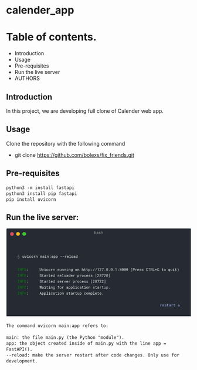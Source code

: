 # calender_app

# Table of contents.</br>
* Introduction
* Usage
* Pre-requisites
* Run the live server
* AUTHORS
## Introduction
In this project, we are developing full clone of Calender web app.

## Usage
Clone the repository with the following command
*   git clone https://github.com/bolexs/fix_friends.git

## Pre-requisites
    python3 -m install fastapi
    python3 install pip fastapi
    pip install uvicorn


## Run the live server:
<p align="center">
<img src='./Resources/FastAPI.png'/>
</p>
    
    The command uvicorn main:app refers to:

    main: the file main.py (the Python "module").
    app: the object created inside of main.py with the line app = FastAPI().
    --reload: make the server restart after code changes. Only use for development.
